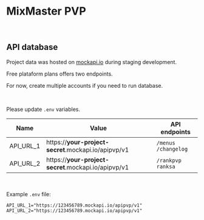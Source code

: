 # MixMaster PVP

&nbsp;

## API database

Project data was hosted on [mockapi.io](https://mockapi.io/) during staging development.

Free plataform plans offers two endpoints.

For now, create multiple accounts if you need to run database.

&nbsp;

Please update `.env` variables.

| Name      | Value                                                | API endpoints         |
| --------- | ---------------------------------------------------- | --------------------- |
| API_URL_1 | https://**your-project-secret**.mockapi.io/apipvp/v1 | `/menus` `/changelog` |
| API_URL_2 | https://**your-project-secret**.mockapi.io/apipvp/v1 | `/rankpvp` `ranksa`   |

&nbsp;

Example `.env` file:

```
API_URL_1="https://123456789.mockapi.io/apipvp/v1"
API_URL_2="https://123456789.mockapi.io/apipvp/v1"
```